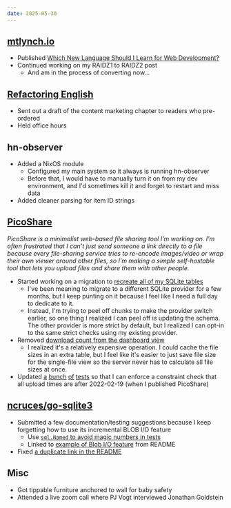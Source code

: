```yaml
---
date: 2025-05-30
---
```


## [mtlynch.io](https://mtlynch.io)

- Published [Which New Language Should I Learn for Web Development?](https://mtlynch.io/notes/which-new-language/)
- Continued working on my RAIDZ1 to RAIDZ2 post
  - And am in the process of converting now...

## [Refactoring English](https://refactoringenglish.com)

- Sent out a draft of the content marketing chapter to readers who pre-ordered
- Held office hours

## hn-observer

- Added a NixOS module
  - Configured my main system so it always is running hn-observer
  - Before that, I would have to manually turn it on from my dev environment, and I'd sometimes kill it and forget to restart and miss data
- Added cleaner parsing for item ID strings

## [PicoShare](https://pico.rocks)

_PicoShare is a minimalist web-based file sharing tool I’m working on. I’m often frustrated that I can’t just send someone a link directly to a file because every file-sharing service tries to re-encode images/video or wrap their own viewer around other files, so I’m making a simple self-hostable tool that lets you upload files and share them with other people._

- Started working on a migration to [recreate all of my SQLite tables](https://github.com/mtlynch/picoshare/pull/678/files)
  - I've been meaning to migrate to a different SQLite provider for a few months, but I keep punting on it because I feel like I need a full day to dedicate to it.
  - Instead, I'm trying to peel off chunks to make the provider switch earlier, so one thing I realized I can peel off is updating the schema. The other provider is more strict by default, but I realized I can opt-in to the same strict checks using my existing provider.
- Removed [download count from the dashboard view](https://github.com/mtlynch/picoshare/pull/683)
  - I realized it's a relatively expensive operation. I could cache the file sizes in an extra table, but I feel like it's easier to just save file size for the single-file view so the server never has to calculate all file sizes at once.
- Updated [a](https://github.com/mtlynch/picoshare/pull/681) [bunch](https://github.com/mtlynch/picoshare/pull/677) [of](https://github.com/mtlynch/picoshare/pull/679) [tests](https://github.com/mtlynch/picoshare/pull/680) so that I can enforce a constraint check that all upload times are after 2022-02-19 (when I published PicoShare)

## [ncruces/go-sqlite3](https://github.com/ncruces/go-sqlite3)

- Submitted a few documentation/testing suggestions because I keep forgetting how to use its incremental BLOB I/O feature
  - Use [`sql.Named` to avoid magic numbers in tests](https://github.com/ncruces/go-sqlite3/pull/281)
  - Linked to [example of Blob I/O feature](https://github.com/ncruces/go-sqlite3/pull/280) from README
- Fixed [a duplicate link in the README](https://github.com/ncruces/go-sqlite3/pull/279)

## Misc

- Got tippable furniture anchored to wall for baby safety
- Attended a live zoom call where PJ Vogt interviewed Jonathan Goldstein
